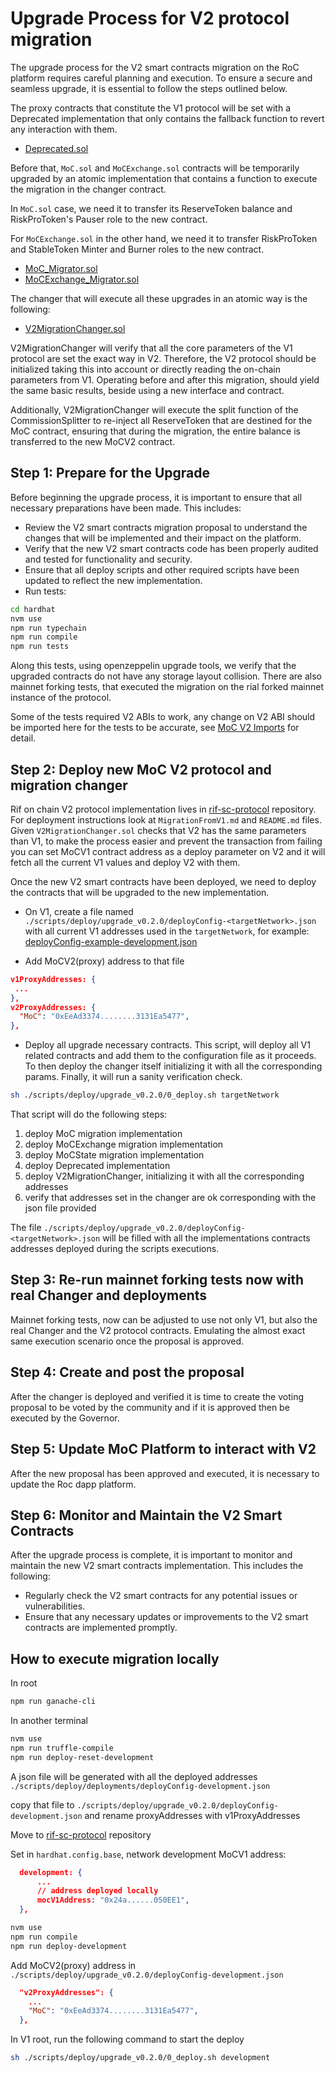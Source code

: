 # Upgrade Process for V2 protocol migration

The upgrade process for the V2 smart contracts migration on the RoC platform requires careful planning and execution. To ensure a secure and seamless upgrade, it is essential to follow the steps outlined below.

The proxy contracts that constitute the V1 protocol will be set with a Deprecated implementation that only contains the fallback function to revert any interaction with them.

- [Deprecated.sol](../../../contracts/V2_migration/Deprecated.sol)

Before that, `MoC.sol` and `MoCExchange.sol` contracts will be temporarily upgraded by an atomic implementation that contains a function to execute the migration in the changer contract.

In `MoC.sol` case, we need it to transfer its ReserveToken balance and RiskProToken's Pauser role  to the new contract.

For `MoCExchange.sol` in the other hand, we need it to transfer RiskProToken and StableToken Minter and Burner roles to the new contract.

- [MoC_Migrator.sol](../../../contracts/V2_migration/MoC_Migrator.sol)
- [MoCExchange_Migrator.sol](../../../contracts/V2_migration/MoCExchange_Migrator.sol)

The changer that will execute all these upgrades in an atomic way is the following:

- [V2MigrationChanger.sol](../../../contracts/changers/V2MigrationChanger.sol)

V2MigrationChanger will verify that all the core parameters of the V1 protocol are set the exact way in V2. Therefore, the V2 protocol should be initialized taking this into account or directly reading the on-chain parameters from V1. Operating before and after this migration, should yield the same basic results, beside using a new interface and contract.

Additionally, V2MigrationChanger will execute the split function of the CommissionSplitter to re-inject all ReserveToken that are destined for the MoC contract, ensuring that during the migration, the entire balance is transferred to the new MoCV2 contract.

## Step 1: Prepare for the Upgrade

Before beginning the upgrade process, it is important to ensure that all necessary preparations have been made. This includes:

- Review the V2 smart contracts migration proposal to understand the changes that will be implemented and their impact on the platform.
- Verify that the new V2 smart contracts code has been properly audited and tested for functionality and security.
- Ensure that all deploy scripts and other required scripts have been updated to reflect the new implementation.
- Run tests:

```sh
cd hardhat
nvm use
npm run typechain
npm run compile
npm run tests
```

Along this tests, using openzeppelin upgrade tools, we verify that the upgraded contracts do not have any storage layout collision.
There are also mainnet forking tests, that executed the migration on the rial forked mainnet instance of the protocol.

Some of the tests required V2 ABIs to work, any change on V2 ABI should be imported here for the tests to be accurate, see [MoC V2 Imports](../../../hardhat/dependencies/mocV2Imports/README.md) for detail.

## Step 2: Deploy new MoC V2 protocol and migration changer

Rif on chain V2 protocol implementation lives in [rif-sc-protocol](https://github.com/money-on-chain/rif-sc-protocol) repository.
For deployment instructions look at `MigrationFromV1.md` and `README.md` files.
Given `V2MigrationChanger.sol` checks that V2 has the same parameters than V1, to make the process easier and prevent the transaction from failing you can set MoCV1 contract address as a deploy parameter on V2 and it will fetch all the current V1 values and deploy V2 with them.

Once the new V2 smart contracts have been deployed, we need to deploy the contracts that will be upgraded to the new implementation.

- On V1, create a file named `./scripts/deploy/upgrade_v0.2.0/deployConfig-<targetNetwork>.json` with all current V1 addresses used in the `targetNetwork`, for example: [deployConfig-example-development.json](./deployConfig-example-development.json)

- Add MoCV2(proxy) address to that file

```json
v1ProxyAddresses: {
 ...
},
v2ProxyAddresses: {
  "MoC": "0xEeAd3374........3131Ea5477",
},
```

- Deploy all upgrade necessary contracts.
This script, will deploy all V1 related contracts and add them to the configuration file as it proceeds. To then deploy the changer itself initializing it with all the corresponding params. Finally, it will run a sanity verification check.

```sh
sh ./scripts/deploy/upgrade_v0.2.0/0_deploy.sh targetNetwork
```

That script will do the following steps:

1. deploy MoC migration implementation
2. deploy MoCExchange migration implementation
3. deploy MoCState migration implementation
4. deploy Deprecated implementation
5. deploy V2MigrationChanger, initializing it with all the corresponding addresses
6. verify that addresses set in the changer are ok corresponding with the json file provided

The file `./scripts/deploy/upgrade_v0.2.0/deployConfig-<targetNetwork>.json` will be filled with all the implementations contracts addresses deployed during the scripts executions.

## Step 3: Re-run mainnet forking tests now with real Changer and deployments

Mainnet forking tests, now can be adjusted to use not only V1, but also the real Changer and the V2 protocol contracts. Emulating the almost exact same execution scenario once the proposal is approved.

## Step 4: Create and post the proposal

After the changer is deployed and verified it is time to create the voting proposal to be voted by the community and if it is approved then be executed by the Governor.

## Step 5: Update MoC Platform to interact with V2

After the new proposal has been approved and executed, it is necessary to update the Roc dapp platform.

## Step 6: Monitor and Maintain the V2 Smart Contracts

After the upgrade process is complete, it is important to monitor and maintain the new V2 smart contracts implementation. This includes the following:

- Regularly check the V2 smart contracts for any potential issues or vulnerabilities.
- Ensure that any necessary updates or improvements to the V2 smart contracts are implemented promptly.

## How to execute migration locally

In root

```sh
npm run ganache-cli
```

In another terminal

```sh
nvm use
npm run truffle-compile
npm run deploy-reset-development
```

A json file will be generated with all the deployed addresses
`./scripts/deploy/deployments/deployConfig-development.json`

copy that file to
`./scripts/deploy/upgrade_v0.2.0/deployConfig-development.json` and rename proxyAddresses with v1ProxyAddresses

Move to [rif-sc-protocol](https://github.com/money-on-chain/rif-sc-protocol) repository

Set in `hardhat.config.base`, network development MoCV1 address:

```json
  development: {
      ...
      // address deployed locally
      mocV1Address: "0x24a......050EE1",
  },
```

```sh
nvm use
npm run compile
npm run deploy-development
```

Add MoCV2(proxy) address in
`./scripts/deploy/upgrade_v0.2.0/deployConfig-development.json`

```json
  "v2ProxyAddresses": {
    ...
    "MoC": "0xEeAd3374........3131Ea5477",
  },
```

In V1 root, run the following command to start the deploy

```sh
sh ./scripts/deploy/upgrade_v0.2.0/0_deploy.sh development
```
